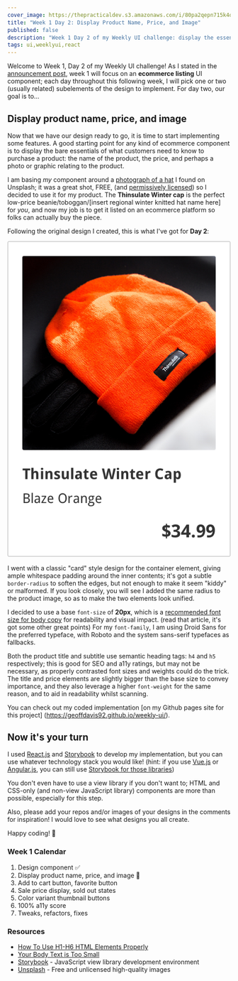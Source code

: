 ```yaml
---
cover_image: https://thepracticaldev.s3.amazonaws.com/i/80pa2qepn715k4qdf0gi.jpg
title: "Week 1 Day 2: Display Product Name, Price, and Image"
published: false
description: "Week 1 Day 2 of my Weekly UI challenge: display the essentials!"
tags: ui,weeklyui,react
---
```


Welcome to Week 1, Day 2 of my Weekly UI challenge! As I stated in the
[announcement post](https://dev.to/geoff/announcing-weekly-ui-challenge-h87), week 1 will focus on an **ecommerce listing** UI
component; each day throughout this following week, I will pick one or two
(usually related) subelements of the design to implement. For day two, our goal is to…

## Display product name, price, and image

Now that we have our design ready to go, it is time to start implementing some features. A good starting point for any kind of ecommerce component is to display the bare essentials of what customers need to know to purchase a product: the name of the product, the price, and perhaps a photo or graphic relating to the product.

I am basing *my* component around a [photograph of a hat](https://unsplash.com/photos/GsKf0FXVj3Y) I found on Unsplash; it was a great shot,  FREE, (and [permissively licensed](https://unsplash.com/license)) so I decided to use it for my product. The **Thinsulate Winter cap** is the perfect low-price beanie/toboggan/[insert regional winter knitted hat name here] for *you*, and now my job is to get it listed on an ecommerce platform so folks can actually buy the piece. 

Following the original design I created, this is what I've got for **Day 2**:

![ecommerce listing showing orange knitted winter hat, the name of item "Thinsulate Winter Cap", and the $34.99 price](https://raw.githubusercontent.com/geoffdavis92/weekly-ui-assets/master/ecommerce-listing/day2/w1d2-final.png)

I went with a classic "card" style design for the container element, giving ample whitespace padding around the inner contents; it's got a subtle `border-radius` to soften the edges, but not enough to make it seem "kiddy" or malformed. If you look closely, you will see I added the same radius to the product image, so as to make the two elements look unified.

I decided to use a base `font-size` of **20px**, which is a [recommended font size for body copy](https://blog.usejournal.com/your-body-text-is-too-small-5e02d36dc902) for readability and visual impact. (read that article, it's got some other great points) For my `font-family`, I am using Droid Sans for the preferred typeface, with Roboto and the system sans-serif typefaces as fallbacks.

Both the product title and subtitle use semantic heading tags: `h4` and `h5` respectively; this is good for SEO and a11y ratings, but may not be necessary, as properly contrasted font sizes and weights could do the trick. The title and price elements are slightly bigger than the base size to convey importance, and they also leverage a higher `font-weight` for the same reason, and to aid in readability whilst scanning. 

You can check out my coded implementation [on my Github pages site for this project]
(https://geoffdavis92.github.io/weekly-ui/).

## Now it's your turn

I used [React.js](https://reactjs.org) and [Storybook](http://storybook.js.org) to develop my implementation, but you can use whatever technology stack you would like! (hint: if you use [Vue.js](https://vuejs.org/) or [Angular.js](https://angularjs.org), you can still use [Storybook for those libraries](https://storybook.js.org/basics/slow-start-guide/))

You don't even have to use a view library if you don't want to; HTML and CSS-only (and non-view JavaScript library) components are more than possible, especially for this step.

Also, please add your repos and/or images of your designs in the comments for
inspiration! I would love to see what designs you all create.

Happy coding! 🎉

### Week 1 Calendar

1. Design component ✅
2. Display product name, price, and image 🎯
3. Add to cart button, favorite button
4. Sale price display, sold out states
5. Color variant thumbnail buttons
6. 100% a11y score
7. Tweaks, refactors, fixes

### Resources

* [How To Use H1-H6 HTML Elements Properly](https://www.hobo-web.co.uk/headers/)
* [Your Body Text is Too Small](https://blog.usejournal.com/your-body-text-is-too-small-5e02d36dc902)
* [Storybook](https://storybook.js.org) - JavaScript view library development environment
* [Unsplash](https://unsplash.com) - Free and unlicensed high-quality images